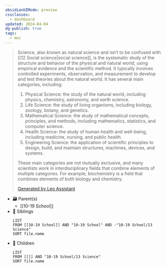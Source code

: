 ```yaml
---
obsidianUIMode: preview
cssclasses:
  - dashboard
updated: 2024-04-04
dg-publish: true
tags:
  - moc
---
```


> Science, also known as natural science and isn’t to be confused with [[12 Social science|social science]], is the systematic study of the structure and behavior of the physical and natural world, using empirical evidence and the scientific method. It typically involves controlled experiments, observation, and measurement to develop and test theories about the natural world. It has several main categories, including:
> 
> 1. Physical Science: the study of the natural world, including physics, chemistry, astronomy, and earth science.
> 2. Life Science: the study of living organisms, including biology, zoology, botany, and genetics.
> 3. Mathematical Science: the study of mathematical concepts, principles, and methods, including mathematics, statistics, and computer science.
> 4. Health Science: the study of human health and well-being, including medicine, nursing, and public health.
> 5. Engineering Science: the application of scientific principles to design, build, and maintain structures, machines, devices, and systems.
> 
> These main categories are not mutually exclusive, and many scientists work in interdisciplinary fields that combine elements of multiple categories. For example, biochemistry is a field that combines elements of both biology and chemistry.
> 
> [Generated by Leo Assistant](https://brave.com/leo/)

- 🗃 Parent(s)
	- [[10-19 School]]
- 📁 Siblings
	```dataview
	LIST
	FROM [[10-19 School]] AND "10-19 School" AND -"10-19 School/13 Science"
	SORT file.name
	```
- 📄 Children
	```dataview
	LIST
	FROM [[]] AND "10-19 School/13 Science"
	SORT file.name
	```
